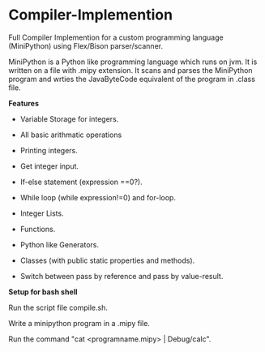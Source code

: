 # Compiler-Implemention

Full Compiler Implemention for a custom programming language (MiniPython) using Flex/Bison parser/scanner.

MiniPython is a Python like programming language which runs on jvm. It is written on a file with .mipy extension. It scans and parses the MiniPython program and wrties the JavaByteCode equivalent of the program in .class file. 

**Features**

- Variable Storage for integers.

- All basic arithmatic operations

- Printing integers.

- Get integer input.

- If-else statement (expression ==0?).

- While loop (while expression!=0) and for-loop.

- Integer Lists.

- Functions.

- Python like Generators.

- Classes (with public static properties and methods).

- Switch between pass by reference and pass by value-result.

**Setup for bash shell**

Run the script file compile.sh.

Write a minipython program in a .mipy file.

Run the command "cat <programname.mipy> | Debug/calc".

